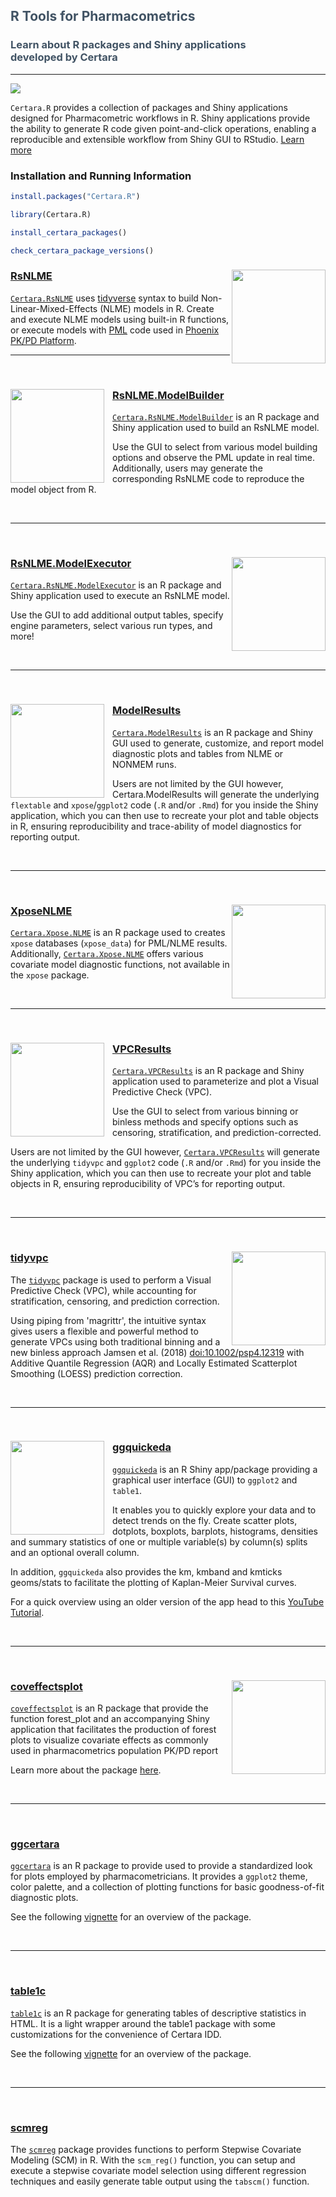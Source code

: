 
<div id="banner-container" style="background: url('https://www-cdn-images.certara.com/spai5/w_1920+q_lossy+ret_img+to_auto/https://www.certara.com/app/uploads/2022/01/Certara_Hero_R-speaks-RsNLME.png') no-repeat; background-size: cover; background-position: center;"><div class="container"><div id="banner-content"><h2 style = "color: #415364;">R Tools for Pharmacometrics</h2><h3 style = "color: #415364;">Learn about R packages and Shiny applications <br> developed by Certara </h3> <a href="https://www.certara.com/company/contact/?cta_btn=Contact+Certara" class="link-yellow-btn mt-4"></a></div></div></div>

---

[![](https://www.r-pkg.org/badges/version/Certara.R?color=green)](https://cran.r-project.org/package=Certara.R)

`Certara.R` provides a collection of packages and Shiny applications designed for Pharmacometric workflows in R. Shiny applications provide the ability to generate R code given point-and-click operations, enabling a reproducible and extensible workflow from Shiny GUI to RStudio. [Learn more](articles/why_learn_r.html)

### Installation and Running Information

``` r
install.packages("Certara.R")

library(Certara.R)

install_certara_packages()

check_certara_package_versions()
```


### [RsNLME](https://certara.github.io/R-RsNLME/index.html) <a href = "https://certara.github.io/R-RsNLME/index.html"><img src='vignettes/img/RsNLME.png' style = "float:right; height: 150px;" align="right" height="150" /></a>

[`Certara.RsNLME`](https://certara.github.io/R-RsNLME/index.html) uses [tidyverse](https://www.tidyverse.org/) syntax to build Non-Linear-Mixed-Effects (NLME) models in R. Create and execute NLME models using built-in R functions, or execute models with [PML](https://www.certara.com/training/pml-school/) code used in [Phoenix PK/PD Platform](https://www.certara.com/software/phoenix-pkpd/).

---

<br/>

### [RsNLME.ModelBuilder](https://certara.github.io/R-RsNLME-model-builder/index.html) <a href = "https://certara.github.io/R-RsNLME-model-builder/index.html"><img src='vignettes/img/ModelBuilder.png' align="left" height="150" style = "float:left; height:150px; padding-right: 10px;" /></a>

[`Certara.RsNLME.ModelBuilder`](https://certara.github.io/R-RsNLME-model-builder/index.html) is an R package and Shiny application used to build an RsNLME model.

Use the GUI to select from various model building options and observe the PML update in real time. Additionally, users may generate the corresponding RsNLME code to reproduce the model object from R.

<br/>

---

<br/>

### [RsNLME.ModelExecutor](https://certara.github.io/R-RsNLME-model-executor/index.html) <a href = "https://certara.github.io/R-RsNLME-model-executor/index.html"><img src='vignettes/img/ModelExecutor.png' align="right" height="150" style = "float:right; height: 150px;" /></a>

[`Certara.RsNLME.ModelExecutor`](https://certara.github.io/R-RsNLME-model-executor/index.html) is an R package and Shiny application used to execute an RsNLME model.

Use the GUI to add additional output tables, specify engine parameters, select various run types, and more!

<br/>

---

<br/>

### [ModelResults](https://certara.github.io/R-model-results/index.html) <a href = "https://certara.github.io/R-model-results/index.html"><img src='vignettes/img/ModelResults.png' align="left" height="150"  style = "float:left; height:150px; padding-right: 10px;"/></a>

[`Certara.ModelResults`](https://certara.github.io/R-model-results/index.html) is an R package and Shiny GUI used to generate, customize, and report model diagnostic plots and tables from NLME or NONMEM runs.

Users are not limited by the GUI however, Certara.ModelResults will generate the underlying `flextable` and `xpose`/`ggplot2` code (`.R` and/or `.Rmd`) for you inside the Shiny application, which you can then use to recreate your plot and table objects in R, ensuring reproducibility and trace-ability of model diagnostics for reporting output.

<br/>

---

<br/>

### [XposeNLME](https://certara.github.io/R-Xpose-NLME/index.html) <a href = "https://certara.github.io/R-Xpose-NLME/index.html"><img src='vignettes/img/XposeNLME.png' align="right" height="150" style = "float:right; height: 150px;"/></a>

[`Certara.Xpose.NLME`](https://certara.github.io/R-Xpose-NLME/index.html) is an R package used to creates `xpose` databases (`xpose_data`) for PML/NLME results. Additionally, [`Certara.Xpose.NLME`](https://certara.github.io/R-Xpose-NLME/index.html) offers various covariate model diagnostic functions, not available in the `xpose` package.

<br/>

---

<br/>

### [VPCResults](https://certara.github.io/R-VPCResults/index.html) <a href = "https://certara.github.io/R-VPCResults/index.html"><img src='vignettes/img/VPCResults.png' align="left" height="150" style = "float:left; height: 150px; padding-right: 10px;"/></a>

[`Certara.VPCResults`](https://certara.github.io/R-VPCResults/index.html) is an R package and Shiny application used to parameterize and plot a Visual Predictive Check (VPC).

Use the GUI to select from various binning or binless methods and specify options such as censoring, stratification, and prediction-corrected.

Users are not limited by the GUI however, [`Certara.VPCResults`](https://certara.github.io/R-VPCResults/index.html) will generate the underlying `tidyvpc` and `ggplot2` code (`.R` and/or `.Rmd`) for you inside the Shiny application, which you can then use to recreate your plot and table objects in R, ensuring reproducibility of VPC’s for reporting output.

<br/>

---

<br/>

### [tidyvpc](https://certara.github.io/tidyvpc/index.html) <a href = "https://certara.github.io/tidyvpc/index.html"><img src='vignettes/img/tidyvpc.png' align="right" height="150" style = "float:right; height: 150px;"/></a>

The [`tidyvpc`](https://certara.github.io/tidyvpc/index.html) package is used to perform a Visual Predictive Check (VPC), while accounting for stratification, censoring, and prediction correction. 

Using piping from 'magrittr', the intuitive syntax gives users a flexible and powerful method to generate VPCs using both traditional binning and a new binless approach Jamsen et al. (2018) [doi:10.1002/psp4.12319](https://www.ncbi.nlm.nih.gov/pmc/articles/PMC6202468/) with Additive Quantile Regression (AQR) and Locally Estimated Scatterplot Smoothing (LOESS) prediction correction. 

<br/>

---

<br/>

### [ggquickeda](https://smouksassi.github.io/ggquickeda/) <a href = "https://smouksassi.github.io/ggquickeda/"><img src='vignettes/img/ggquickeda.png' align="left" height="150" style = "float:left; height: 150px; padding-right: 10px;"/></a>

[`ggquickeda`](https://github.com/smouksassi/ggquickeda) is an R Shiny app/package providing a graphical user interface (GUI) to `ggplot2` and `table1`.

It enables you to quickly explore your data and to detect trends on the fly. Create scatter plots, dotplots, boxplots, barplots, histograms, densities and summary statistics of one or multiple variable(s) by column(s) splits and an optional overall column.

In addition, `ggquickeda` also provides the km, kmband and kmticks geoms/stats to facilitate the plotting of Kaplan-Meier Survival curves.

For a quick overview using an older version of the app head to this [YouTube Tutorial](https://www.youtube.com/watch?v=1rBBmJUIZhs).

<br/>

---

<br/>

### [coveffectsplot](https://smouksassi.github.io/coveffectsplot/) <a href = "https://smouksassi.github.io/coveffectsplot/"><img src='vignettes/img/coveffectsplot.png' align="right" height="150" style = "float:right; height: 150px;"/></a>

[`coveffectsplot`](https://github.com/smouksassi/coveffectsplot) is an R package that provide the function forest_plot and an accompanying Shiny application that facilitates the production of forest plots to visualize covariate effects as commonly used in pharmacometrics population PK/PD report

Learn more about the package [here](https://github.com/smouksassi/coveffectsplot).

<br/>

---

<br/>

### [ggcertara](https://github.com/certara/ggcertara)

[`ggcertara`](https://github.com/certara/ggcertara) is an R package to provide used to provide a standardized look for plots employed by pharmacometricians. It provides a `ggplot2` theme, color palette, and a collection of plotting functions for basic goodness-of-fit diagnostic plots.

See the following [vignette](https://certara.github.io/ggcertara/vignettes/ggcertara-gof.html) for an overview of the package.

<br/>

---

<br/>

### [table1c](https://github.com/certara/table1c)

[`table1c`](https://github.com/certara/table1c) is an R package for generating tables of descriptive statistics in HTML. It is a light wrapper around the table1 package with some customizations for the convenience of Certara IDD.

See the following [vignette](https://certara.github.io/table1c/vignettes/table1c-howto.html) for an overview of the package.

<br/>

---

<br/>

### [scmreg](https://github.com/certara/scmreg)

The [`scmreg`](https://github.com/certara/scmreg) package provides functions to perform Stepwise Covariate Modeling (SCM) in R. With the `scm_reg()` function, you can setup and execute a stepwise covariate model selection using different regression techniques and easily generate table output using the `tabscm()` function.

<br/>




